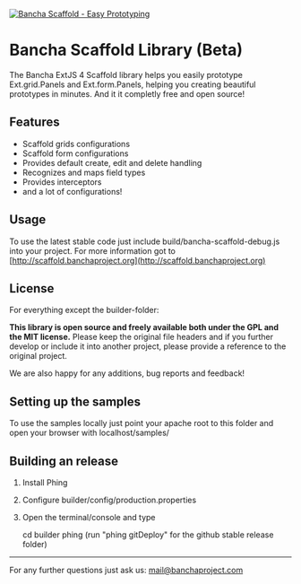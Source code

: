 [![Bancha Scaffold - Easy Prototyping](http://scaffold.banchaproject.org/images/bancha-scaffold.jpg)](http://scaffold.banchaproject.org/)


Bancha Scaffold Library (Beta)
==============================

The Bancha ExtJS 4 Scaffold library helps you easily prototype Ext.grid.Panels and Ext.form.Panels, helping you creating beautiful prototypes in minutes. And it it completly free and open source!

Features
--------

* Scaffold grids configurations
* Scaffold form configurations
* Provides default create, edit and delete handling
* Recognizes and maps field types
* Provides interceptors
* and a lot of configurations!


Usage
-----

To use the latest stable code just include build/bancha-scaffold-debug.js into your project. 
For more information got to [http://scaffold.banchaproject.org](http://scaffold.banchaproject.org)

License
-------

For everything except the builder-folder:

__This library is open source and freely available both under the GPL and the MIT license.__
Please keep the original file headers and if you further develop or include it into another project, please provide a reference to the original project.

We are also happy for any additions, bug reports and feedback!


Setting up the samples
----------------------

To use the samples locally just point your apache root to this folder and open your browser with localhost/samples/


Building an release
-------------------

1. Install Phing
1. Configure builder/config/production.properties
1. Open the terminal/console and type

    cd builder
    phing
    (run "phing gitDeploy" for the github stable release folder)


------------------------------
For any further questions just ask us: mail@banchaproject.com